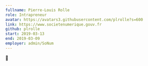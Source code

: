 ```yaml
---
fullname: Pierre-Louis Rolle 
role: Intrapreneur 
avatar: https://avatars3.githubusercontent.com/plrolle?s=600
link: https://www.societenumerique.gouv.fr
github: plrolle 
start: 2019-03-13
end: 2019-03-09
employer: admin/SoNum
---
```


🧀
